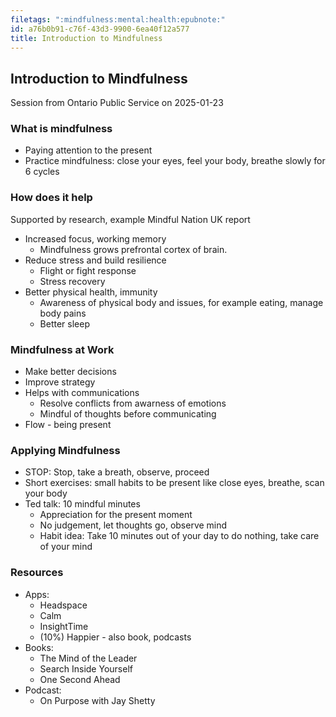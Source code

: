 ```yaml
---
filetags: ":mindfulness:mental:health:epubnote:"
id: a76b0b91-c76f-43d3-9900-6ea40f12a577
title: Introduction to Mindfulness
---
```


## Introduction to Mindfulness

Session from Ontario Public Service on 2025-01-23

### What is mindfulness

- Paying attention to the present
- Practice mindfulness: close your eyes, feel your body, breathe slowly
  for 6 cycles

### How does it help

Supported by research, example Mindful Nation UK report

- Increased focus, working memory
  - Mindfulness grows prefrontal cortex of brain.
- Reduce stress and build resilience
  - Flight or fight response
  - Stress recovery
- Better physical health, immunity
  - Awareness of physical body and issues, for example eating, manage
    body pains
  - Better sleep

### Mindfulness at Work

- Make better decisions
- Improve strategy
- Helps with communications
  - Resolve conflicts from awarness of emotions
  - Mindful of thoughts before communicating
- Flow - being present

### Applying Mindfulness

- STOP: Stop, take a breath, observe, proceed
- Short exercises: small habits to be present like close eyes, breathe,
  scan your body
- Ted talk: 10 mindful minutes
  - Appreciation for the present moment
  - No judgement, let thoughts go, observe mind
  - Habit idea: Take 10 minutes out of your day to do nothing, take care
    of your mind

### Resources

- Apps:
  - Headspace
  - Calm
  - InsightTime
  - (10%) Happier - also book, podcasts
- Books:
  - The Mind of the Leader
  - Search Inside Yourself
  - One Second Ahead
- Podcast:
  - On Purpose with Jay Shetty
